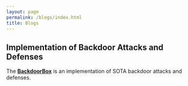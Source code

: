 ```yaml
---
layout: page
permalink: /blogs/index.html
title: Blogs
---
```


## Implementation of Backdoor Attacks and Defenses
The [**BackdoorBox**](https://github.com/THUYimingLi/BackdoorBox) is an implementation of SOTA backdoor attacks and defenses.

